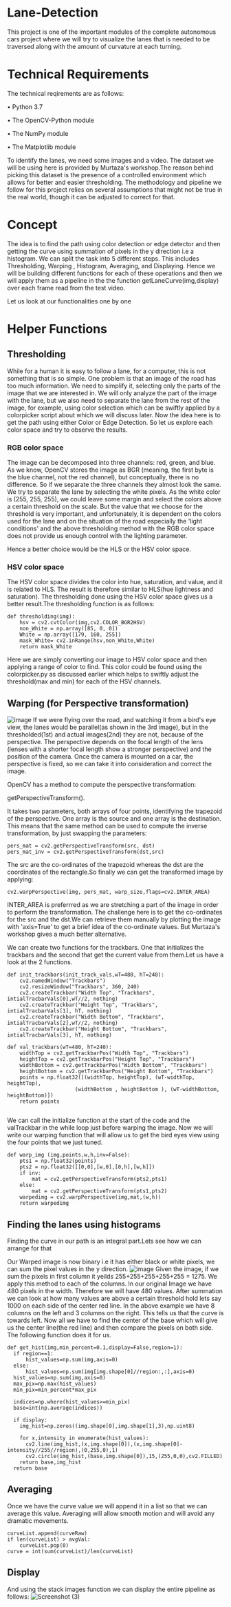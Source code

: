 # Lane-Detection
This project is one of the important modules of the complete autonomous cars project where we will try to visualize the lanes that is needed to be traversed along with the amount of curvature at each turning.

# Technical Requirements
The technical reqirements are as follows:

• Python 3.7

• The OpenCV-Python module

• The NumPy module

• The Matplotlib module

To identify the lanes, we need some images and a video. The dataset we will be using here is provided by Murtaza's workshop.The reason behind picking this dataset is the presence of a controlled environment which allows for better and easier thresholding. The methodology and pipeline we follow for this project relies on several assumptions that might not be true in the real world, though it can be adjusted to correct for that.
# Concept
The idea is to find the path using color detection or edge detector and then getting the curve using summation of pixels in the y direction i.e a histogram. We can split the task into 5 different steps. This includes Thresholding, Warping , Histogram, Averaging, and Displaying. Hence we will be building different functions for each of these operations and then we will apply them as a pipeline in the the function getLaneCurve(img,display) over each frame read from the test video.

Let us look at our functionalities one by one
# Helper Functions
## Thresholding
While for a human it is easy to follow a lane, for a computer, this is not something that is
so simple. One problem is that an image of the road has too much information. We need
to simplify it, selecting only the parts of the image that we are interested in. We will only
analyze the part of the image with the lane, but we also need to separate the lane from the
rest of the image, for example, using color selection which can be swiftly applied by a colorpicker script about which we will discuss later.
Now the idea here is to get the path using either Color or Edge Detection. So let us explore each color space and try to observe the results.
### RGB color space
The image can be decomposed into three channels: red, green, and blue. As we
know, OpenCV stores the image as BGR (meaning, the first byte is the blue channel, not
the red channel), but conceptually, there is no difference. So if we separate the three channels they almost look the same. We try to separate the lane by selecting the white pixels. As the
white color is (255, 255, 255), we could leave some margin and select the colors
above a certain threshold on the scale. But the value that we choose for the threshold is very important, and unfortunately, it is
dependent on the colors used for the lane and on the situation of the road especially the 'light conditions' and the above thresholding method with the RGB color space does not provide us enough control with the lighting parameter.

Hence a better choice would be the HLS or the HSV color space.
### HSV color space
The HSV color space divides the color into hue, saturation, and value, and it is related to
HLS. The result is therefore similar to HLS(hue lightness and saturation). The thresholding done using the HSV color space gives us a better result.The thresholding function is as follows:
```
def thresholding(img):
    hsv = cv2.cvtColor(img,cv2.COLOR_BGR2HSV)
    non_White = np.array([85, 0, 0])
    White = np.array([179, 160, 255])
    mask_White= cv2.inRange(hsv,non_White,White)
    return mask_White
 ```
 Here we are simply converting our image to HSV color space and then applying a range of color to find. This color could be found using the colorpicker.py as discussed earlier which helps to swiftly adjust the threshold(max and min) for each of the HSV channels.

## Warping (for Perspective transformation)
![image](https://user-images.githubusercontent.com/64439578/124719271-98c81c00-df24-11eb-82bf-988f9e36e960.png)
If we were flying over the road, and watching it from a bird's eye view, the lanes would be
parallel(as shown in the 3rd image), but in the thresholded(1st) and actual images(2nd) they are not, because of the perspective.
The perspective depends on the focal length of the lens (lenses with a shorter focal
length show a stronger perspective) and the position of the camera. Once the camera is
mounted on a car, the perspective is fixed, so we can take it into consideration and correct
the image.

OpenCV has a method to compute the perspective transformation:

getPerspectiveTransform().

It takes two parameters, both arrays of four points, identifying the trapezoid of the
perspective. One array is the source and one array is the destination. This means that the
same method can be used to compute the inverse transformation, by just swapping the
parameters:
```
pers_mat = cv2.getPerspectiveTransform(src, dst)
pers_mat_inv = cv2.getPerspectiveTransform(dst,src)
```
The src are the co-ordinates of the trapezoid whereas the dst are the coordinates of the rectangle.So finally we can get the transformed image by applying:
```
cv2.warpPerspective(img, pers_mat, warp_size,flags=cv2.INTER_AREA)
```
INTER_AREA is preferrred as we are stretching a part of the image in order to perform the transformation.
The challenge here is to get the co-ordinates for the src and the dst.We can retrieve them manually by plotting the image with 'axis=True' to get a brief idea of the co-ordinate values. But Murtaza's workshop gives a much better alternative.

We can create two functions for the trackbars. One that initializes the trackbars and the second that get the current value from them.Let us have a look at the 2 functions.
```
def init_trackbars(init_track_vals,wT=480, hT=240):
    cv2.namedWindow("Trackbars")
    cv2.resizeWindow("Trackbars", 360, 240)
    cv2.createTrackbar("Width Top", "Trackbars", intialTracbarVals[0],wT//2, nothing)
    cv2.createTrackbar("Height Top", "Trackbars", intialTracbarVals[1], hT, nothing)
    cv2.createTrackbar("Width Bottom", "Trackbars", intialTracbarVals[2],wT//2, nothing)
    cv2.createTrackbar("Height Bottom", "Trackbars", intialTracbarVals[3], hT, nothing)
 
def val_trackbars(wT=480, hT=240):
    widthTop = cv2.getTrackbarPos("Width Top", "Trackbars")
    heightTop = cv2.getTrackbarPos("Height Top", "Trackbars")
    widthBottom = cv2.getTrackbarPos("Width Bottom", "Trackbars")
    heightBottom = cv2.getTrackbarPos("Height Bottom", "Trackbars")
    points = np.float32([(widthTop, heightTop), (wT-widthTop, heightTop),
                      (widthBottom , heightBottom ), (wT-widthBottom, heightBottom)])
    return points
    
```    
We can call the initialize function at the start of the code and the valTrackbar in the while loop just before warping the image.
Now we will write our warping function that will allow us to get the bird eyes view using the four points that we just tuned.
```
def warp_img (img,points,w,h,inv=False):
    pts1 = np.float32(points)
    pts2 = np.float32([[0,0],[w,0],[0,h],[w,h]])
    if inv:
        mat = cv2.getPerspectiveTransform(pts2,pts1)
    else:
        mat = cv2.getPerspectiveTransform(pts1,pts2)
    warpedimg = cv2.warpPerspective(img,mat,(w,h))
    return warpedimg
```    
## Finding the lanes using histograms
Finding the curve in our path is an integral part.Lets see how we can arrange for that

Our Warped image is now binary i.e it has either black or white pixels, we can sum the pixel values in the y direction.
![image](https://user-images.githubusercontent.com/64439578/124729400-088ed480-df2e-11eb-92c1-417ca721ccc9.png)
Given the image, if we sum the pixels in first column it yeilds 255+255+255+255+255 = 1275. We apply this method to each of the columns. In our original Image we have 480 pixels in the width. Therefore we will have 480 values. After summation we can look at how many values are above a certain threshold hold lets say 1000 on each side of the center red line. In the above example we have 8 columns on the left and 3 columns on the right. This tells us that the curve is towards left. Now all we have to find the center of the base which will give us the center line(the red line) and then compare the pixels on both side. The following function does it for us.
```
def get_hist(img,min_percent=0.1,display=False,region=1):
  if region==1:
      hist_values=np.sum(img,axis=0)
  else:
      hist_values=np.sum(img[img.shape[0]//region:,:],axis=0)
  hist_values=np.sum(img,axis=0)
  max_pix=np.max(hist_values)
  min_pix=min_percent*max_pix

  indices=np.where(hist_values>=min_pix)
  base=int(np.average(indices))

  if display:
    img_hist=np.zeros((img.shape[0],img.shape[1],3),np.uint8)
    
    for x,intensity in enumerate(hist_values):
      cv2.line(img_hist,(x,img.shape[0]),(x,img.shape[0]-intensity//255//region),(0,255,0),1)
      cv2.circle(img_hist,(base,img.shape[0]),15,(255,0,0),cv2.FILLED)   
    return base,img_hist 
  return base
  ```
## Averaging
Once we have the curve value we will append it in a list so that we can average this value. Averaging will allow smooth motion and will avoid any dramatic movements.
```
curveList.append(curveRaw)
if len(curveList) > avgVal:
    curveList.pop(0)
curve = int(sum(curveList)/len(curveList)
```
## Display
And using the stack images function we can display the entire pipeline as follows:
![Screenshot (3)](https://user-images.githubusercontent.com/64439578/124734267-94a2fb00-df32-11eb-93db-4316f9722ce7.png)
